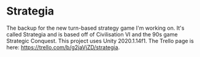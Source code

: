 # Strategia
 
The backup for the new turn-based strategy game I'm working on. It's called Strategia and is based off of Civilisation VI and the 90s game Strategic Conquest. This project uses Unity 2020.1.14f1. The Trello page is here: https://trello.com/b/g2jaVjZD/strategia.
